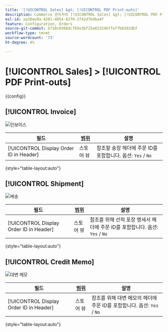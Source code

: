 ```yaml
---
title: '[!UICONTROL Sales] &gt; [!UICONTROL PDF Print-outs]'
description: Commerce 관리자의 [!UICONTROL Sales] &gt; [!UICONTROL PDF Print-outs] 페이지에서 구성 설정을 검토하십시오.
exl-id: aa30ee9a-4201-4054-82f0-2f42d7b4ba4f
feature: Configuration, Orders
source-git-commit: b710c0368dc765e3bf25e82324bffe7fb8192dbf
workflow-type: tm+mt
source-wordcount: '73'
ht-degree: 4%

---
```


# [!UICONTROL Sales] > [!UICONTROL PDF Print-outs]

{{config}}

<!-- [Invoice](https://docs.magento.com/user-guide/marketing/sales-documents-ref-id.html) -->

## [!UICONTROL Invoice]

![인보이스](./assets/pdf-print-invoice.png)<!-- zoom -->

| 필드 | [범위](../../getting-started/websites-stores-views.md#scope-settings) | 설명 |
|--- |--- |--- |
| [!UICONTROL Display Order ID in Header] | 스토어 뷰 | 참조할 송장 헤더에 주문 ID를 포함합니다. 옵션: `Yes` / `No` |

{style="table-layout:auto"}

## [!UICONTROL Shipment]

![배송](./assets/pdf-print-shipment.png)<!-- zoom -->

| 필드 | [범위](../../getting-started/websites-stores-views.md#scope-settings) | 설명 |
|--- |--- |--- |
| [!UICONTROL Display Order ID in Header] | 스토어 뷰 | 참조를 위해 선적 포장 명세서 헤더에 주문 ID를 포함합니다. 옵션: `Yes` / `No` |

{style="table-layout:auto"}

## [!UICONTROL Credit Memo]

![대변 메모](./assets/pdf-print-credit-memo.png)<!-- zoom -->

| 필드 | [범위](../../getting-started/websites-stores-views.md#scope-settings) | 설명 |
|--- |--- |--- |
| [!UICONTROL Display Order ID in Header] | 스토어 뷰 | 참조를 위해 대변 메모의 헤더에 주문 ID를 포함합니다. 옵션: `Yes` / `No` |

{style="table-layout:auto"}

